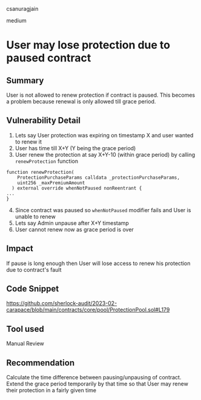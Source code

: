 csanuragjain

medium

# User may lose protection due to paused contract

## Summary
User is not allowed to renew protection if contract is paused. This becomes a problem because renewal is only allowed till grace period.

## Vulnerability Detail
1. Lets say User protection was expiring on timestamp X and user wanted to renew it
2. User has time till X+Y (Y being the grace period)
3. User renew the protection at say X+Y-10 (within grace period) by calling `renewProtection` function

```solidity
function renewProtection(
    ProtectionPurchaseParams calldata _protectionPurchaseParams,
    uint256 _maxPremiumAmount
  ) external override whenNotPaused nonReentrant {
...
}
```

4. Since contract was paused so `whenNotPaused` modifier fails and User is unable to renew
5. Lets say Admin unpause after X+Y timestamp
6. User cannot renew now as grace period is over


## Impact
If pause is long enough then User will lose access to renew his protection due to contract's fault

## Code Snippet
https://github.com/sherlock-audit/2023-02-carapace/blob/main/contracts/core/pool/ProtectionPool.sol#L179

## Tool used
Manual Review

## Recommendation
Calculate the time difference between pausing/unpausing of contract. Extend the grace period temporarily by that time so that User may renew their protection in a fairly given time